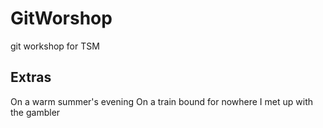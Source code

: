 # GitWorshop
git workshop for TSM

## Extras
On a warm summer's evening
On a train bound for nowhere
I met up with the gambler
